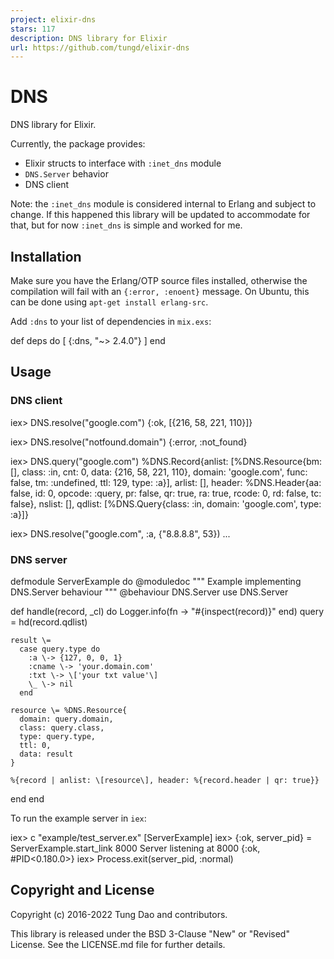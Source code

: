 ```yaml
---
project: elixir-dns
stars: 117
description: DNS library for Elixir
url: https://github.com/tungd/elixir-dns
---
```


DNS
===

DNS library for Elixir.

Currently, the package provides:

-   Elixir structs to interface with `:inet_dns` module
-   `DNS.Server` behavior
-   DNS client

Note: the `:inet_dns` module is considered internal to Erlang and subject to change. If this happened this library will be updated to accommodate for that, but for now `:inet_dns` is simple and worked for me.

Installation
------------

Make sure you have the Erlang/OTP source files installed, otherwise the compilation will fail with an `{:error, :enoent}` message. On Ubuntu, this can be done using `apt-get install erlang-src`.

Add `:dns` to your list of dependencies in `mix.exs`:

def deps do
  \[
    {:dns, "~> 2.4.0"}
  \]
end

Usage
-----

### DNS client

iex\> DNS.resolve("google.com")
{:ok, \[{216, 58, 221, 110}\]}

iex\> DNS.resolve("notfound.domain")
{:error, :not\_found}

iex\> DNS.query("google.com")
%DNS.Record{anlist: \[%DNS.Resource{bm: \[\], class: :in, cnt: 0,
   data: {216, 58, 221, 110}, domain: 'google.com', func: false, tm: :undefined,
   ttl: 129, type: :a}\], arlist: \[\],
 header: %DNS.Header{aa: false, id: 0, opcode: :query, pr: false, qr: true,
  ra: true, rcode: 0, rd: false, tc: false}, nslist: \[\],
 qdlist: \[%DNS.Query{class: :in, domain: 'google.com', type: :a}\]}

iex\> DNS.resolve("google.com", :a, {"8.8.8.8", 53})
...

### DNS server

defmodule ServerExample do
  @moduledoc """
  Example implementing DNS.Server behaviour
  """
  @behaviour DNS.Server
  use DNS.Server

  def handle(record, \_cl) do
    Logger.info(fn \-> "#{inspect(record)}" end)
    query \= hd(record.qdlist)

    result \=
      case query.type do
        :a \-> {127, 0, 0, 1}
        :cname \-> 'your.domain.com'
        :txt \-> \['your txt value'\]
        \_ \-> nil
      end

    resource \= %DNS.Resource{
      domain: query.domain,
      class: query.class,
      type: query.type,
      ttl: 0,
      data: result
    }

    %{record | anlist: \[resource\], header: %{record.header | qr: true}}
  end
end

To run the example server in `iex`:

iex\> c "example/test\_server.ex"
\[ServerExample\]
iex\> {:ok, server\_pid} \= ServerExample.start\_link 8000
Server listening at 8000
{:ok, #PID<0.180.0>}
iex\> Process.exit(server\_pid, :normal)

Copyright and License
---------------------

Copyright (c) 2016-2022 Tung Dao and contributors.

This library is released under the BSD 3-Clause "New" or "Revised" License. See the LICENSE.md file for further details.
